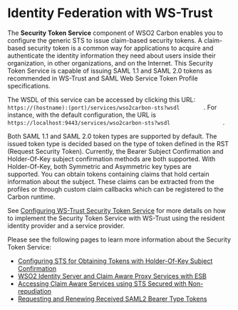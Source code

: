 # Identity Federation with WS-Trust

The **Security Token Service** component of WSO2 Carbon enables you to
configure the generic STS to issue claim-based security tokens. A
claim-based security token is a common way for applications to acquire
and authenticate the identity information they need about users inside
their organization, in other organizations, and on the Internet. This
Security Token Service is capable of issuing SAML 1.1 and SAML 2.0
tokens as recommended in WS-Trust and SAML Web Service Token Profile
specifications.

The WSDL of this service can be accessed by clicking this URL:
`         https://(hostname):(port)/services/wso2carbon-sts?wsdl        `
. For instance, with the default configuration, the URL is
`                   https://localhost:9443/services/wso2carbon-sts?wsdl                 `
.

Both SAML 1.1 and SAML 2.0 token types are supported by default. The
issued token type is decided based on the type of token defined in the
RST (Request Security Token). Currently, the Bearer Subject Confirmation
and Holder-Of-Key subject confirmation methods are both supported. With
Holder-Of-Key, both Symmetric and Asymmetric key types are
supported. You can obtain tokens containing claims that hold certain
information about the subject. These claims can be extracted from the
profiles or through custom claim callbacks which can be registered to
the Carbon runtime.

See [Configuring WS-Trust Security Token
Service](../../learn/configuring-ws-trust-security-token-service) for more details
on how to implement the Security Token Service with WS-Trust using the
resident identity provider and a service provider.

Please see the following pages to learn more information about the
Security Token Service:

-   [Configuring STS for Obtaining Tokens with Holder-Of-Key Subject
    Confirmation](../../learn/configuring-sts-for-obtaining-tokens-with-holder-of-key-subject-confirmation)
-   [WSO2 Identity Server and Claim Aware Proxy Services with
    ESB](../../learn/wso2-identity-server-and-claim-aware-proxy-services-with-esb)
-   [Accessing Claim Aware Services using STS Secured with
    Non-repudiation](../../learn/accessing-claim-aware-services-using-sts-secured-with-non-repudiation)
-   [Requesting and Renewing Received SAML2 Bearer Type
    Tokens](../../learn/requesting-and-renewing-received-saml2-bearer-type-tokens)

